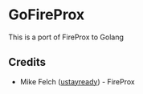 # GoFireProx

This is a port of FireProx to Golang

## Credits ##

- Mike Felch ([ustayready](https://twitter.com/ustayready)) - FireProx